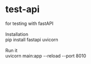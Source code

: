 # test-api
for testing with fastAPI<br>
<br>
Installation<br>
pip install fastapi uvicorn<br>
<br>
Run it<br>
uvicorn main:app --reload --port 8010
